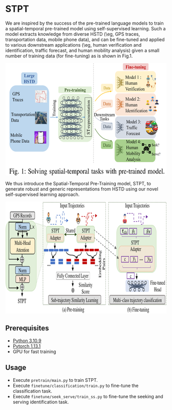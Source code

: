 # STPT

We are inspired by the success of the pre-trained language models to train a spatial-temporal pre-trained model using self-supervised learning. 
Such a model extracts knowledge from diverse HSTD (\eg, GPS traces, transportation data, mobile phone data), and can be fine-tuned and applied to various downstream applications (\eg, human verification and identification, traffic forecast, and human mobility analysis) given a small number of training data (for fine-tuning) as is shown in Fig.1. 

<p align="center">
<img src="/resources/Fig.1.png" alt=ST pre-trained mdoel" height="350">
</p>


We thus introduce the Spatial-Temporal Pre-Training model, STPT, to generate robust and generic representations from HSTD using our novel self-supervised learning approach.

<p align="center">
<img src="/resources/framework9.png" alt=STPT framework" height="350">
</p>


## Prerequisites
- [Python 3.10.9](https://www.continuum.io/downloads)
- [Pytorch 1.13.1](https://pytorch.org/)
- GPU for fast training


## Usage
- Execute ```pretrain/main.py``` to train STPT.
- Execute ```finetune/classification/train.py``` to fine-tune the classification task.
- Execute ```finetune/seek_serve/train_ss.py``` to fine-tune the seeking and serving identification task.

``` -->


